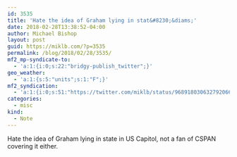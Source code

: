 ```yaml
---
id: 3535
title: 'Hate the idea of Graham lying in stat&#8230;&diams;'
date: 2018-02-28T13:38:52-04:00
author: Michael Bishop
layout: post
guid: https://miklb.com/?p=3535
permalink: /blog/2018/02/28/3535/
mf2_mp-syndicate-to:
  - 'a:1:{i:0;s:22:"bridgy-publish_twitter";}'
geo_weather:
  - 'a:1:{s:5:"units";s:1:"F";}'
mf2_syndication:
  - 'a:1:{i:0;s:51:"https://twitter.com/miklb/status/968918030632792066";}'
categories:
  - misc
kind:
  - Note
---
```

Hate the idea of Graham lying in state in US Capitol, not a fan of CSPAN covering it either.